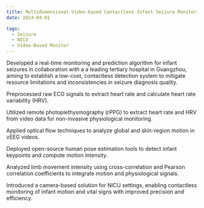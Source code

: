 ```yaml
---
title: Multidimensional Video-based Contactless Infant Seizure Monitoring
date: 2024-04-01

tags:
  - Seizure
  - NICU
  - Video-Based Monitor
---
```

Developed a real-time monitoring and prediction algorithm for infant seizures in collaboration with a a leading tertiary hospital in Guangzhou, aiming to establish a low-cost, contactless detection system to mitigate resource limitations and inconsistencies in seizure diagnosis quality.

Preprocessed raw ECG signals to extract heart rate and calculate heart rate variability (HRV).

Utilized remote photoplethysmography (rPPG) to extract heart rate and HRV from video data for non-invasive physiological monitoring.

Applied optical flow techniques to analyze global and skin-region motion in vEEG videos.

Deployed open-source human pose estimation tools to detect infant keypoints and compute motion intensity.

Analyzed limb movement intensity using cross-correlation and Pearson correlation coefficients to integrate motion and physiological signals.

Introduced a camera-based solution for NICU settings, enabling contactless monitoring of infant motion and vital signs with improved precision and efficiency.

<!--more-->
